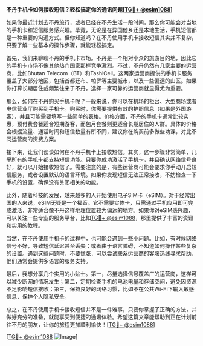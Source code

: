**不丹手机卡如何接收短信？轻松搞定你的通讯问题[[TG💪+ @esim1088](https://t.me/s/esim1088)]**

如果你最近计划去不丹旅行，或者已经在不丹生活一段时间，那么你可能会对当地的手机卡和短信服务感兴趣。毕竟，无论是在异国他乡还是本地生活，手机短信都是一种重要的沟通方式。但你知道吗？在不丹使用手机卡接收短信其实并不复杂，只要了解一些基本的操作步骤，就能轻松搞定。

首先，我们来聊聊不丹的手机卡市场。不丹是一个相对小众的旅游目的地，因此它的手机卡市场不像其他热门国家那样竞争激烈。不过，不丹仍然有几家主要的运营商，比如Bhutan Telecom（BT）和TashiCell。这两家运营商提供的手机卡服务覆盖了大部分地区，包括首都廷布、帕罗等主要城市，以及一些偏远的山区。如果你打算长期居住或频繁往来于不丹，选择一家可靠的运营商就显得尤为重要。

那么，如何在不丹购买手机卡呢？一般来说，你可以在机场的柜台、大型商场或者电信营业厅购买到手机卡。购买时，你需要提供有效的护照信息（如果是外国游客），并且可能需要填写一些简单的表格。价格方面，不丹的手机卡通常比较实惠，预付费套餐适合短期游客，而包月套餐则更适合长期居住的人群。具体的价格会根据流量、通话时间和短信数量有所不同，建议你在购买前多做些功课，对比不同运营商的资费方案。

接下来，让我们谈谈如何在不丹手机卡上接收短信。其实，这一步骤非常简单，几乎所有的手机卡都支持短信功能。只要你成功激活了手机卡，并且确认网络信号良好，就可以开始接收短信了。需要注意的是，有些运营商可能会要求你手动开启短信服务，或者设置默认的语言环境。如果你发现短信无法正常接收，不妨检查一下手机的设置，确保没有关闭相关的功能。

此外，随着科技的发展，越来越多的人开始使用电子SIM卡（eSIM）。对于经常出国的人来说，eSIM无疑是一个福音。它不需要实体卡，只需通过手机应用即可完成激活，非常适合像不丹这样地理位置较为偏远的地方。如果你对eSIM感兴趣，可以关注一些专业的服务平台，比如[TG💪+ @esim1088](https://t.me/s/esim1088)，那里提供了丰富的资讯和实用的教程。

当然，在不丹使用手机卡的过程中，也可能会遇到一些小问题。比如，有时候网络信号不好，导致短信延迟甚至丢失；或者由于语言障碍，不知道如何操作某些复杂的设置。遇到这些问题时，不要慌张，可以尝试联系运营商的客服热线寻求帮助，他们通常会提供多语言的服务支持。

最后，我想分享几个实用的小贴士。第一，尽量选择信号覆盖广的运营商，这样可以减少断网的情况发生；第二，定期检查手机的电池电量和存储空间，避免因资源不足影响短信接收；第三，保持良好的网络习惯，比如不在公共Wi-Fi下输入敏感信息，保护个人隐私安全。

总之，在不丹使用手机卡接收短信并不是一件难事，只要你掌握了正确的方法，并做好充分的准备，就能享受到便捷的通讯体验。希望这篇文章能帮助到正在计划前往不丹的朋友，让你的旅程更加顺利愉快！[[TG💪+ @esim1088](https://t.me/s/esim1088)]

[[TG💪+ @esim1088](https://t.me/s/esim1088) ![Image](https://i.postimg.cc/4NQfJmqS/Snipaste-2025-05-13-00-14-12.png)]